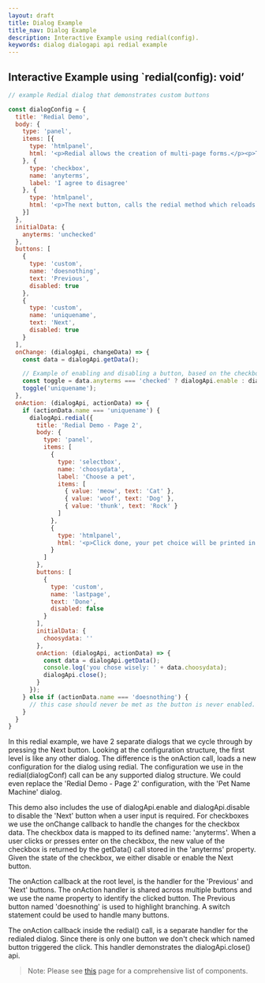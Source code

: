```yaml
---
layout: draft
title: Dialog Example
title_nav: Dialog Example
description: Interactive Example using redial(config).
keywords: dialog dialogapi api redial example
---
```


## Interactive Example using `redial(config): void’

```js
// example Redial dialog that demonstrates custom buttons

const dialogConfig = {
  title: 'Redial Demo',
  body: {
    type: 'panel',
    items: [{
      type: 'htmlpanel',
      html: '<p>Redial allows the creation of multi-page forms.</p><p>The Next button has been configured to be disabled. When the <b>checkbox</b> is checked, the next button should be enabled</p>'
    }, {
      type: 'checkbox',
      name: 'anyterms',
      label: 'I agree to disagree'
    }, {
      type: 'htmlpanel',
      html: '<p>The next button, calls the redial method which reloads a new dialog in place</p><p>Press next to continue</p>'
    }]
  },
  initialData: {
    anyterms: 'unchecked'
  },
  buttons: [
    {
      type: 'custom',
      name: 'doesnothing',
      text: 'Previous',
      disabled: true
    },
    {
      type: 'custom',
      name: 'uniquename',
      text: 'Next',
      disabled: true
    }
  ],
  onChange: (dialogApi, changeData) => {
    const data = dialogApi.getData();

    // Example of enabling and disabling a button, based on the checkbox state.
    const toggle = data.anyterms === 'checked' ? dialogApi.enable : dialogApi.disable;
    toggle('uniquename');
  },
  onAction: (dialogApi, actionData) => {
    if (actionData.name === 'uniquename') {
      dialogApi.redial({
        title: 'Redial Demo - Page 2',
        body: {
          type: 'panel',
          items: [
            {
              type: 'selectbox',
              name: 'choosydata',
              label: 'Choose a pet',
              items: [
                { value: 'meow', text: 'Cat' },
                { value: 'woof', text: 'Dog' },
                { value: 'thunk', text: 'Rock' }
              ]
            },
            {
              type: 'htmlpanel',
              html: '<p>Click done, your pet choice will be printed in the console.log and the dialog should close</p>'
            }
          ]
        },
        buttons: [
          {
            type: 'custom',
            name: 'lastpage',
            text: 'Done',
            disabled: false
          }
        ],
        initialData: {
          choosydata: ''
        },
        onAction: (dialogApi, actionData) => {
          const data = dialogApi.getData();
          console.log('you chose wisely: ' + data.choosydata);
          dialogApi.close();
        }
      });
    } else if (actionData.name === 'doesnothing') {
      // this case should never be met as the button is never enabled.
    }
  }
}
```

In this redial example, we have 2 separate dialogs that we cycle through by pressing the Next button.  Looking at the configuration structure, the first level is like any other dialog.
The difference is the onAction call, loads a new configuration for the dialog using redial.  The configuration we use in the redial(dialogConf) call can be any supported dialog structure.  We could even replace the 'Redial Demo - Page 2' configuration, with the 'Pet Name Machine' dialog.

This demo also includes the use of dialogApi.enable and dialogApi.disable to disable the 'Next' button when a user input is required.  For checkboxes we use the onChange callback to handle the changes for the checkbox data.  The checkbox data is mapped to its defined name: 'anyterms'.  When a user clicks or presses enter on the checkbox, the new value of the checkbox is returned by the getData() call stored in the 'anyterms' property.  Given the state of the checkbox, we either disable or enable the Next button.

The onAction callback at the root level, is the handler for the 'Previous' and 'Next' buttons.  The onAction handler is shared across multiple buttons and we use the name property to identify the clicked button.  The Previous button named 'doesnothing' is used to highlight branching.  A switch statement could be used to handle many buttons.

The onAction callback inside the redial() call, is a separate handler for the redialed dialog.  Since there is only one button we don't check which named button triggered the click.
This handler demonstrates the dialogApi.close() api.

> Note: Please see [this]({{site.baseurl}}/api-reference-guide/dialog/dialogcomponent) page for a comprehensive list of components.
